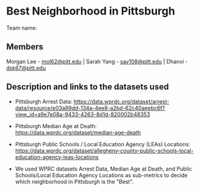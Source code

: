 # Best Neighborhood in Pittsburgh
Team name:  
## Members
Morgan Lee - mol62@pitt.edu | Sarah Yang - say108@pitt.edu | Dhanvi - dsk67@pitt.edu
## Description and links to the datasets used
* Pittsburgh Arrest Data: https://data.wprdc.org/dataset/arrest-data/resource/e03a89dd-134a-4ee8-a2bd-62c40aeebc6f?view_id=a9e7e08a-9433-4263-8d1d-820002b48353
* Pittsburgh Median Age at Death: https://data.wprdc.org/dataset/median-age-death
* Pittsburgh Public Schools / Local Education Agency (LEAs) Locations: https://data.wprdc.org/dataset/allegheny-county-public-schools-local-education-agency-leas-locations

* We used WPRC datasets Arrest Data, Median Age at Death, and Public Schools/Local Education Agency Locations as sub-metrics to decide which neighborhood in Pittsburgh is the "Best".
